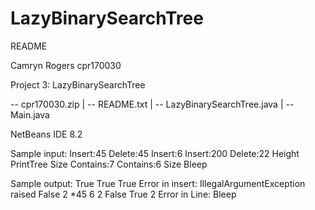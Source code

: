 # LazyBinarySearchTree


README

Camryn Rogers
cpr170030

Project 3: LazyBinarySearchTree

-- cpr170030.zip
   | -- README.txt
   | -- LazyBinarySearchTree.java
   | -- Main.java

NetBeans IDE 8.2

Sample input:
Insert:45
Delete:45
Insert:6
Insert:200
Delete:22
Height
PrintTree
Size
Contains:7
Contains:6
Size
Bleep

Sample output:
True
True
True
Error in insert: IllegalArgumentException raised
False
2
*45 6 
2
False
True
2
Error in Line: Bleep
